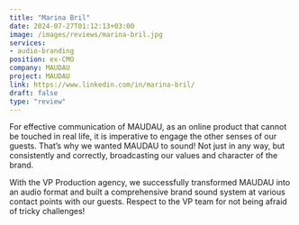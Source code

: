 ```yaml
---
title: "Marina Bril"
date: 2024-07-27T01:12:13+03:00
image: /images/reviews/marina-bril.jpg
services:
- audio-branding
position: ex-CMO
company: MAUDAU
project: MAUDAU
link: https://www.linkedin.com/in/marina-bril/
draft: false
type: "review"
---
```


For effective communication of MAUDAU, as an online product that cannot be touched in real life, it is imperative to engage the other senses of our guests. That’s why we wanted MAUDAU to sound! Not just in any way, but consistently and correctly, broadcasting our values and character of the brand.

<!--more-->

With the VP Production agency, we successfully transformed MAUDAU into an audio format and built a comprehensive brand sound system at various contact points with our guests. Respect to the VP team for not being afraid of tricky challenges!